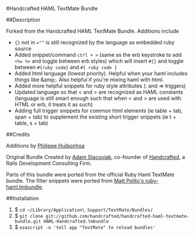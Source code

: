 #Handcrafted HAML TextMate Bundle

##Description

Forked from the Handcrafted HAML TextMate Bundle.  Additions include

 * <code>{}</code> not in <code>=""</code> is still recognized by the language as embedded ruby source
 * Added snippet/command <code>ctrl + ></code> (same as the erb keystroke to add <code><%= %></code> and toggle between erb styles) which will insert <code>#{}</code> and toggle between <code>#{ruby code}</code> and <code>#{ ruby code }</code>
 * Added html language (lowest priority). Helpful when your haml includes things like &amp;amp;. Also helpful if you're mixing haml with html.
 * Added more helpful snippets for ruby style attributes (: and => triggers)
 * Updated language so that < and > are recognized as HAML constants (language is still smart enough such that when < and > are used with HTML or erb, it treats it as such)
 * Adding full trigger snippets for common html elements (ie table + tab, span + tab) to supplement the existing short trigger snippets (ie t + table, s + tab)

##Credits

Additions by [Philippe Huibonhoa](http://github.com/phuibonhoa)

Original Bundle Created by [Adam Stacoviak](http://www.adamstacoviak.com/ "Adam Stacoviak | Web Development, Interface Design, User Experience &amp; Internet Marketing"), co-founder of [Handcrafted](http://gethandcrafted.com/ "Handcrafted &ndash; Ruby on Rails Development Consulting Firm, Interface Design, User Experience, Web Marketing"), a Rails Development Consulting Firm.

Parts of this bundle were ported from the official Ruby Haml TextMate bundle. The filter snippets were ported from [Matt Polito's ruby-haml.tmbundle](http://github.com/mattpolito/ruby-haml.tmbundle/tree "mattpolito's ruby-haml.tmbundle at master - GitHub").

##Installation

1. $ `cd ~/Library/Application\ Support/TextMate/Bundles/`
2. $ `git clone git://github.com/handcrafted/handcrafted-haml-textmate-bundle.git HAML-Handcrafted.tmbundle`
3. $ `osascript -e 'tell app "TextMate" to reload bundles'`